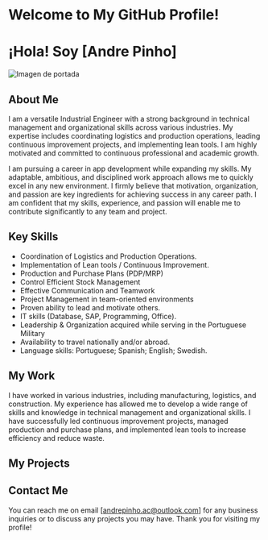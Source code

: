 # Welcome to My GitHub Profile!

# ¡Hola! Soy [Andre Pinho]

![Imagen de portada](ruta/a/tu/imagen.jpg)

## About Me
I am a versatile Industrial Engineer with a strong background in technical management and organizational skills across various industries. My expertise includes coordinating logistics and production operations, leading continuous improvement projects, and implementing lean tools. I am highly motivated and committed to continuous professional and academic growth.

I am pursuing a career in app development while expanding my skills. My adaptable, ambitious, and disciplined work approach allows me to quickly excel in any new environment. I firmly believe that motivation, organization, and passion are key ingredients for achieving success in any career path. I am confident that my skills, experience, and passion will enable me to contribute significantly to any team and project.

## Key Skills
- Coordination of Logistics and Production Operations.
- Implementation of Lean tools / Continuous Improvement.
- Production and Purchase Plans (PDP/MRP) 
- Control Efficient Stock Management
- Effective Communication and Teamwork 
- Project Management in team-oriented environments
- Proven ability to lead and motivate others.
- IT skills (Database, SAP, Programming, Office).
- Leadership & Organization acquired while serving in the Portuguese Military 
- Availability to travel nationally and/or abroad.
- Language skills: Portuguese; Spanish; English; Swedish.

## My Work
I have worked in various industries, including manufacturing, logistics, and construction. My experience has allowed me to develop a wide range of skills and knowledge in technical management and organizational skills. I have successfully led continuous improvement projects, managed production and purchase plans, and implemented lean tools to increase efficiency and reduce waste.

## My Projects

## Contact Me
You can reach me on email [andrepinho.ac@outlook.com] for any business inquiries or to discuss any projects you may have. Thank you for visiting my profile! 
